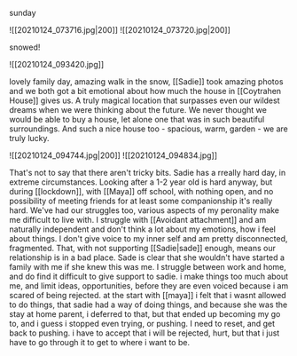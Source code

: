 sunday

![[20210124_073716.jpg|200]] ![[20210124_073720.jpg|200]]

snowed!

![[20210124_093420.jpg]] 

lovely family day, amazing walk in the snow, [[Sadie]] took amazing photos and we both got a bit emotional about how much the house in [[Coytrahen House]] gives us. A truly magical location that surpasses even our wildest dreams when we were thinking about the future. We never thought we would be able to buy a house, let alone one that was in such beautiful surroundings. And such a nice house too - spacious, warm, garden - we are truly lucky. 

![[20210124_094744.jpg|200]]
![[20210124_094834.jpg]]

That's not to say that there aren't tricky bits. Sadie has a rreally hard day, in extreme circumstances. Looking after a 1-2 year old is hard anyway, but during [[lockdown]], with [[Maya]] off school, with nothing open, and no possibility of meeting friends for at least some companionship it's really hard. We've had our struggles too, various aspects of my peronality make me difficult to live with. I struggle with [[Avoidant attachment]] and am naturally independent and don't think a lot about my emotions, how i feel about things. I don't give voice to my inner self and am pretty disconnected, fragmented. That, with not supporting [[Sadie|sade]] enough, means our relationship is in a bad place. Sade is clear that she wouldn't have started a family with me if she knew this was me. I struggle between work and home, and do find it difficult to give support to sadie. i make things too much about me, and limit ideas, opportunities, before they are even voiced because i am scared of being rejected. at the start with [[maya]] i felt that i wasnt allowed to do things, that sadie had a way of doing things, and because she was the stay at home parent, i deferred to that, but that ended up becoming my go to,  and i guess i stopped even trying, or pushing. I need to reset, and get back to pushing. i have to accept that i will be rejected, hurt, but that i just have to go through it to get to where i want to be. 